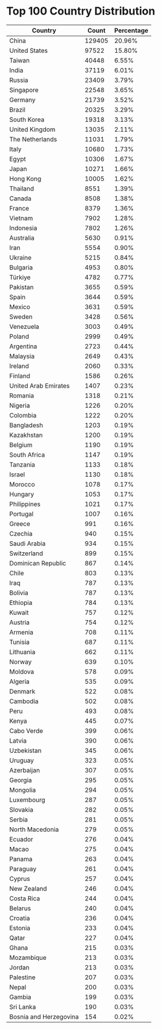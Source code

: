 # Top 100 Country Distribution
| Country | Count | Percentage |
|----|----|----|
| China | 129405 | 20.96% |
| United States | 97522 | 15.80% |
| Taiwan | 40448 | 6.55% |
| India | 37119 | 6.01% |
| Russia | 23409 | 3.79% |
| Singapore | 22548 | 3.65% |
| Germany | 21739 | 3.52% |
| Brazil | 20325 | 3.29% |
| South Korea | 19318 | 3.13% |
| United Kingdom | 13035 | 2.11% |
| The Netherlands | 11031 | 1.79% |
| Italy | 10680 | 1.73% |
| Egypt | 10306 | 1.67% |
| Japan | 10271 | 1.66% |
| Hong Kong | 10005 | 1.62% |
| Thailand | 8551 | 1.39% |
| Canada | 8508 | 1.38% |
| France | 8379 | 1.36% |
| Vietnam | 7902 | 1.28% |
| Indonesia | 7802 | 1.26% |
| Australia | 5630 | 0.91% |
| Iran | 5554 | 0.90% |
| Ukraine | 5215 | 0.84% |
| Bulgaria | 4953 | 0.80% |
| Türkiye | 4782 | 0.77% |
| Pakistan | 3655 | 0.59% |
| Spain | 3644 | 0.59% |
| Mexico | 3631 | 0.59% |
| Sweden | 3428 | 0.56% |
| Venezuela | 3003 | 0.49% |
| Poland | 2999 | 0.49% |
| Argentina | 2723 | 0.44% |
| Malaysia | 2649 | 0.43% |
| Ireland | 2060 | 0.33% |
| Finland | 1586 | 0.26% |
| United Arab Emirates | 1407 | 0.23% |
| Romania | 1318 | 0.21% |
| Nigeria | 1226 | 0.20% |
| Colombia | 1222 | 0.20% |
| Bangladesh | 1203 | 0.19% |
| Kazakhstan | 1200 | 0.19% |
| Belgium | 1190 | 0.19% |
| South Africa | 1147 | 0.19% |
| Tanzania | 1133 | 0.18% |
| Israel | 1130 | 0.18% |
| Morocco | 1078 | 0.17% |
| Hungary | 1053 | 0.17% |
| Philippines | 1021 | 0.17% |
| Portugal | 1007 | 0.16% |
| Greece | 991 | 0.16% |
| Czechia | 940 | 0.15% |
| Saudi Arabia | 934 | 0.15% |
| Switzerland | 899 | 0.15% |
| Dominican Republic | 867 | 0.14% |
| Chile | 803 | 0.13% |
| Iraq | 787 | 0.13% |
| Bolivia | 787 | 0.13% |
| Ethiopia | 784 | 0.13% |
| Kuwait | 757 | 0.12% |
| Austria | 754 | 0.12% |
| Armenia | 708 | 0.11% |
| Tunisia | 687 | 0.11% |
| Lithuania | 662 | 0.11% |
| Norway | 639 | 0.10% |
| Moldova | 578 | 0.09% |
| Algeria | 535 | 0.09% |
| Denmark | 522 | 0.08% |
| Cambodia | 502 | 0.08% |
| Peru | 493 | 0.08% |
| Kenya | 445 | 0.07% |
| Cabo Verde | 399 | 0.06% |
| Latvia | 390 | 0.06% |
| Uzbekistan | 345 | 0.06% |
| Uruguay | 323 | 0.05% |
| Azerbaijan | 307 | 0.05% |
| Georgia | 295 | 0.05% |
| Mongolia | 294 | 0.05% |
| Luxembourg | 287 | 0.05% |
| Slovakia | 282 | 0.05% |
| Serbia | 281 | 0.05% |
| North Macedonia | 279 | 0.05% |
| Ecuador | 276 | 0.04% |
| Macao | 275 | 0.04% |
| Panama | 263 | 0.04% |
| Paraguay | 261 | 0.04% |
| Cyprus | 257 | 0.04% |
| New Zealand | 246 | 0.04% |
| Costa Rica | 244 | 0.04% |
| Belarus | 240 | 0.04% |
| Croatia | 236 | 0.04% |
| Estonia | 233 | 0.04% |
| Qatar | 227 | 0.04% |
| Ghana | 215 | 0.03% |
| Mozambique | 213 | 0.03% |
| Jordan | 213 | 0.03% |
| Palestine | 207 | 0.03% |
| Nepal | 200 | 0.03% |
| Gambia | 199 | 0.03% |
| Sri Lanka | 190 | 0.03% |
| Bosnia and Herzegovina | 154 | 0.02% |
